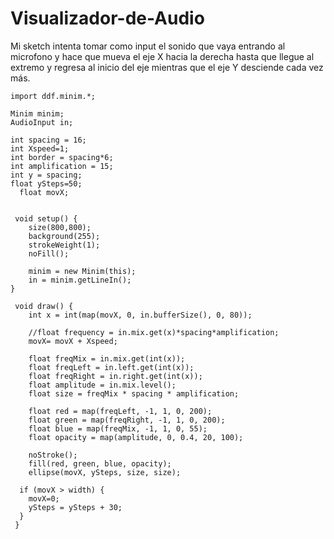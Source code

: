 # Visualizador-de-Audio

Mi sketch intenta tomar como input el sonido que vaya entrando al microfono y hace que mueva el eje X hacia la derecha hasta que llegue al extremo y regresa al inicio del eje mientras que el eje Y desciende cada vez más.

    import ddf.minim.*;

    Minim minim;
    AudioInput in;

    int spacing = 16;
    int Xspeed=1;
    int border = spacing*6;
    int amplification = 15;
    int y = spacing;
    float ySteps=50;
      float movX;


     void setup() {
        size(800,800);
        background(255);
        strokeWeight(1);
        noFill();

        minim = new Minim(this);
        in = minim.getLineIn();
    }

     void draw() {
        int x = int(map(movX, 0, in.bufferSize(), 0, 80));

        //float frequency = in.mix.get(x)*spacing*amplification;
        movX= movX + Xspeed;

        float freqMix = in.mix.get(int(x));
        float freqLeft = in.left.get(int(x));
        float freqRight = in.right.get(int(x));
        float amplitude = in.mix.level();
        float size = freqMix * spacing * amplification;

        float red = map(freqLeft, -1, 1, 0, 200);
        float green = map(freqRight, -1, 1, 0, 200);
        float blue = map(freqMix, -1, 1, 0, 55);
        float opacity = map(amplitude, 0, 0.4, 20, 100);

        noStroke();
        fill(red, green, blue, opacity);
        ellipse(movX, ySteps, size, size);

      if (movX > width) {
        movX=0;
        ySteps = ySteps + 30;
      }
     }
